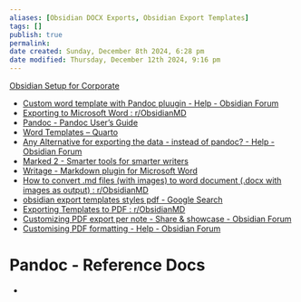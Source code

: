 ```yaml
---
aliases: [Obsidian DOCX Exports, Obsidian Export Templates]
tags: []
publish: true
permalink: 
date created: Sunday, December 8th 2024, 6:28 pm
date modified: Thursday, December 12th 2024, 9:16 pm
---
```


[Obsidian Setup for Corporate](../Obsidian%20Setup%20for%20Corporate/Obsidian%20Setup%20for%20Corporate.md)

- [Custom word template with Pandoc pluugin - Help - Obsidian Forum](https://forum.obsidian.md/t/custom-word-template-with-pandoc-pluugin/41685 "Custom word template with Pandoc pluugin - Help - Obsidian Forum")
- [Exporting to Microsoft Word : r/ObsidianMD](https://www.reddit.com/r/ObsidianMD/comments/14jgr1p/exporting_to_microsoft_word/?rdt=54622 "Exporting to Microsoft Word : r/ObsidianMD")
- [Pandoc - Pandoc User’s Guide](https://pandoc.org/MANUAL.html "Pandoc - Pandoc User’s Guide")
- [Word Templates – Quarto](https://quarto.org/docs/output-formats/ms-word-templates.html "Word Templates – Quarto")
- [Any Alternative for exporting the data - instead of pandoc? - Help - Obsidian Forum](https://forum.obsidian.md/t/any-alternative-for-exporting-the-data-instead-of-pandoc/48817 "Any Alternative for exporting the data - instead of pandoc? - Help - Obsidian Forum")
- [Marked 2 - Smarter tools for smarter writers](https://marked2app.com/ "Marked 2 - Smarter tools for smarter writers")
- [Writage - Markdown plugin for Microsoft Word](https://www.writage.com/ "Writage - Markdown plugin for Microsoft Word")
- [How to convert .md files (with images) to word document (.docx with images as output) : r/ObsidianMD](https://www.reddit.com/r/ObsidianMD/comments/m7tgy2/how_to_convert_md_files_with_images_to_word/ "How to convert .md files (with images) to word document (.docx with images as output) : r/ObsidianMD")
- [obsidian export templates styles pdf - Google Search](https://www.google.com/search?q=obsidian+export+templates+styles+pdf&oq=obsidian+export+templates+styles+pdf&gs_lcrp=EgZjaHJvbWUyCQgAEEUYORigATIHCAEQIRigATIHCAIQIRifBTIHCAMQIRifBTIHCAQQIRifBTIHCAUQIRifBTIHCAYQIRifBdIBCDY2NTZqMGo3qAIUsAIB&sourceid=chrome-mobile&ie=UTF-8 "obsidian export templates styles pdf - Google Search")
- [Exporting Templates to PDF : r/ObsidianMD](https://www.reddit.com/r/ObsidianMD/comments/xpyawt/exporting_templates_to_pdf/ "Exporting Templates to PDF : r/ObsidianMD")
- [Customizing PDF export per note - Share &amp; showcase - Obsidian Forum](https://forum.obsidian.md/t/customizing-pdf-export-per-note/34802 "Customizing PDF export per note - Share &amp; showcase - Obsidian Forum")
- [Customising PDF formatting - Help - Obsidian Forum](https://forum.obsidian.md/t/customising-pdf-formatting/12534 "Customising PDF formatting - Help - Obsidian Forum")

# Pandoc - Reference Docs

- 